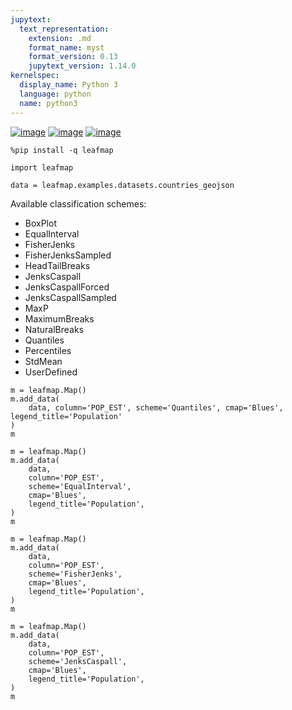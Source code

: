 ```yaml
---
jupytext:
  text_representation:
    extension: .md
    format_name: myst
    format_version: 0.13
    jupytext_version: 1.14.0
kernelspec:
  display_name: Python 3
  language: python
  name: python3
---
```


[![image](https://jupyterlite.rtfd.io/en/latest/_static/badge.svg)](https://demo.leafmap.org/lab/index.html?path=notebooks/53_choropleth.ipynb)
[![image](https://colab.research.google.com/assets/colab-badge.svg)](https://githubtocolab.com/giswqs/leafmap/blob/master/examples/notebooks/53_choropleth.ipynb)
[![image](https://mybinder.org/badge_logo.svg)](https://gishub.org/leafmap-binder)


```{code-cell} ipython3
%pip install -q leafmap
```

```{code-cell} ipython3
import leafmap
```

```{code-cell} ipython3
data = leafmap.examples.datasets.countries_geojson
```

Available classification schemes: 
* BoxPlot
* EqualInterval
* FisherJenks
* FisherJenksSampled
* HeadTailBreaks
* JenksCaspall
* JenksCaspallForced
* JenksCaspallSampled
* MaxP
* MaximumBreaks
* NaturalBreaks
* Quantiles
* Percentiles
* StdMean
* UserDefined

```{code-cell} ipython3
m = leafmap.Map()
m.add_data(
    data, column='POP_EST', scheme='Quantiles', cmap='Blues', legend_title='Population'
)
m
```

```{code-cell} ipython3
m = leafmap.Map()
m.add_data(
    data,
    column='POP_EST',
    scheme='EqualInterval',
    cmap='Blues',
    legend_title='Population',
)
m
```

```{code-cell} ipython3
m = leafmap.Map()
m.add_data(
    data,
    column='POP_EST',
    scheme='FisherJenks',
    cmap='Blues',
    legend_title='Population',
)
m
```

```{code-cell} ipython3
m = leafmap.Map()
m.add_data(
    data,
    column='POP_EST',
    scheme='JenksCaspall',
    cmap='Blues',
    legend_title='Population',
)
m
```
